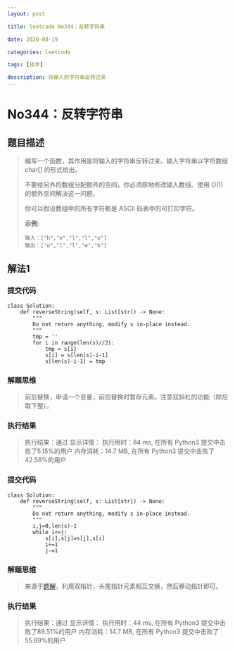 ```yaml
---
layout: post

title: leetcode No344：反转字符串

date: 2020-08-19

categories: leetcode

tags: [技术]

description: 将输入的字符串反转过来
---
```


# No344：反转字符串

## 题目描述

> 编写一个函数，其作用是将输入的字符串反转过来。输入字符串以字符数组 char[] 的形式给出。
>
> 不要给另外的数组分配额外的空间，你必须原地修改输入数组、使用 O(1) 的额外空间解决这一问题。
>
> 你可以假设数组中的所有字符都是 ASCII 码表中的可打印字符。
>
> **示例:**
>
> ```
> 输入：["h","e","l","l","o"]
> 输出：["o","l","l","e","h"]
> ```

## 解法1

### 提交代码

```
class Solution:
    def reverseString(self, s: List[str]) -> None:
        """
        Do not return anything, modify s in-place instead.
        """
        tmp = ''
        for i in range(len(s)//2):
            tmp = s[i]
            s[i] = s[len(s)-i-1]
            s[len(s)-i-1] = tmp
```

### 解题思维

> 前后替换，申请一个变量，前后替换时暂存元素。注意双斜杠的功能（除后取下整）。

### 执行结果

> 执行结果：通过
> 显示详情：
> 	执行用时：84 ms, 在所有 Python3 提交中击败了5.15%的用户
> 	内存消耗：14.7 MB, 在所有 Python3 提交中击败了42.58%的用户

### 提交代码

```
class Solution:
    def reverseString(self, s: List[str]) -> None:
        """
        Do not return anything, modify s in-place instead.
        """
        i,j=0,len(s)-1
        while i<=j:
            s[i],s[j]=s[j],s[i]
            i+=1
            j-=1
```

### 解题思维

> 来源于[题解](https://leetcode-cn.com/problems/reverse-string/solution/shuang-zhi-zhen-qing-song-gao-ding-by-jamiechen_-2/)，利用双指针，头尾指针元素相互交换，然后移动指针即可。

### 执行结果

> 执行结果：通过
> 显示详情：
> 	执行用时：44 ms, 在所有 Python3 提交中击败了89.51%的用户
> 	内存消耗：14.7 MB, 在所有 Python3 提交中击败了55.69%的用户